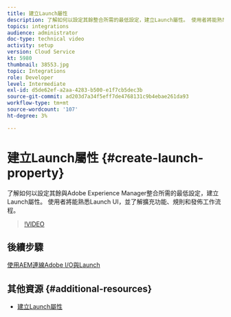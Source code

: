 ```yaml
---
title: 建立Launch屬性
description: 了解如何以設定其餘整合所需的最低設定，建立Launch屬性。 使用者將能熟悉Launch UI，並了解擴充功能、規則和發佈工作流程。
topics: integrations
audience: administrator
doc-type: technical video
activity: setup
version: Cloud Service
kt: 5980
thumbnail: 38553.jpg
topic: Integrations
role: Developer
level: Intermediate
exl-id: d5de62ef-a2aa-4283-b500-e1f7cb5dec3b
source-git-commit: ad203d7a34f5eff7de4768131c9b4ebae261da93
workflow-type: tm+mt
source-wordcount: '107'
ht-degree: 3%

---
```


# 建立Launch屬性 {#create-launch-property}

了解如何以設定其餘與Adobe Experience Manager整合所需的最低設定，建立Launch屬性。 使用者將能熟悉Launch UI，並了解擴充功能、規則和發佈工作流程。

>[!VIDEO](https://video.tv.adobe.com/v/38553?quality=12&learn=on)

## 後續步驟

[使用AEM連線Adobe I/O與Launch](connect-aem-launch-adobe-io.md)

## 其他資源 {#additional-resources}

* [建立Launch屬性](https://experienceleague.adobe.com/docs/launch-learn/implementing-in-websites-with-launch/configure-launch/launch.html)
